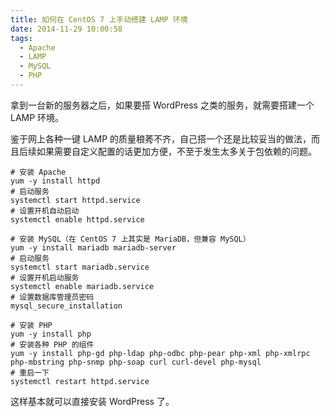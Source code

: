 ```yaml
---
title: 如何在 CentOS 7 上手动搭建 LAMP 环境
date: 2014-11-29 10:00:58
tags: 
  - Apache
  - LAMP
  - MySQL
  - PHP
---
```


拿到一台新的服务器之后，如果要搭 WordPress 之类的服务，就需要搭建一个 LAMP 环境。

鉴于网上各种一键 LAMP 的质量稂莠不齐，自己搭一个还是比较妥当的做法，而且后续如果需要自定义配置的话更加方便，不至于发生太多关于包依赖的问题。

```shell
# 安装 Apache
yum -y install httpd
# 启动服务
systemctl start httpd.service
# 设置开机自动启动
systemctl enable httpd.service
 
# 安装 MySQL（在 CentOS 7 上其实是 MariaDB，但兼容 MySQL）
yum -y install mariadb mariadb-server
# 启动服务
systemctl start mariadb.service
# 设置开机启动服务
systemctl enable mariadb.service
# 设置数据库管理员密码
mysql_secure_installation
 
# 安装 PHP
yum -y install php
# 安装各种 PHP 的组件
yum -y install php-gd php-ldap php-odbc php-pear php-xml php-xmlrpc php-mbstring php-snmp php-soap curl curl-devel php-mysql
# 重启一下
systemctl restart httpd.service
```

这样基本就可以直接安装 WordPress 了。
